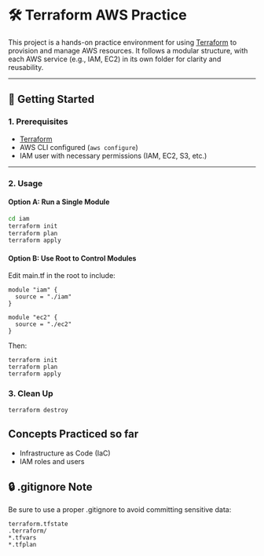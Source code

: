 # 🛠️ Terraform AWS Practice

This project is a hands-on practice environment for using [Terraform](https://www.terraform.io/) to provision and manage AWS resources. It follows a modular structure, with each AWS service (e.g., IAM, EC2) in its own folder for clarity and reusability.

---

## 🚀 Getting Started

### 1. Prerequisites

- [Terraform](https://developer.hashicorp.com/terraform/downloads)
- AWS CLI configured (`aws configure`)
- IAM user with necessary permissions (IAM, EC2, S3, etc.)

---

### 2. Usage

#### Option A: Run a Single Module

```bash
cd iam
terraform init
terraform plan
terraform apply
```

#### Option B: Use Root to Control Modules

Edit main.tf in the root to include:

```
module "iam" {
  source = "./iam"
}

module "ec2" {
  source = "./ec2"
}
```

Then:

```
terraform init
terraform plan
terraform apply
```

### 3. Clean Up

```
terraform destroy
```

## Concepts Practiced so far

- Infrastructure as Code (IaC)
- IAM roles and users

## 🔒 .gitignore Note

Be sure to use a proper .gitignore to avoid committing sensitive data:
```
terraform.tfstate
.terraform/
*.tfvars
*.tfplan
```
